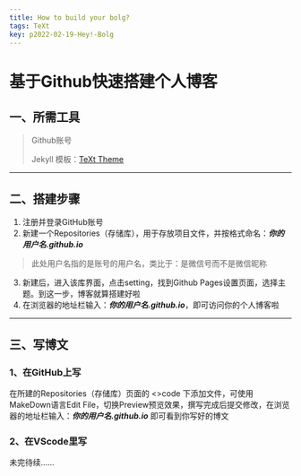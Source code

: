 ```yaml
---
title: How to build your bolg?
tags: TeXt
key: p2022-02-19-Hey!-Bolg
---
```

# 基于Github快速搭建个人博客
## 一、所需工具
> Github账号
>
> Jekyll 模板：[TeXt Theme](https://github.com/kitian616/jekyll-TeXt-theme/)

--------------------------------

## 二、搭建步骤
1. 注册并登录GitHub账号
2. 新建一个Repositories（存储库），用于存放项目文件，并按格式命名：***你的用户名.github.io***
>此处用户名指的是账号的用户名，类比于：是微信号而不是微信昵称
3. 新建后，进入该库界面，点击setting，找到Github Pages设置页面，选择主题。到这一步，博客就算搭建好啦
4. 在浏览器的地址栏输入：***你的用户名.github.io***，即可访问你的个人博客啦
------------------------------------------------

## 三、写博文
### 1、在GitHub上写
在所建的Repositories（存储库）页面的 <>code 下添加文件，可使用MakeDown语言Edit File，切换Preview预览效果，撰写完成后提交修改，在浏览器的地址栏输入：***你的用户名.github.io*** 即可看到你写好的博文

### 2、在VScode里写
未完待续……



